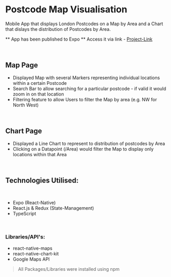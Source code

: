 # Postcode Map Visualisation

Mobile App that displays London Postcodes on a Map by Area and a Chart that dislays the distribution of Postcodes by Area.


** App has been published to Expo
** Access it via link - [Project-Link](https://expo.io/@sahir-tech/projects/postcode-map-visualisation)

<br />


## Map Page

- Displayed Map with several Markers representing individual locations within a certain Postcode
- Search Bar to allow searching for a particular postcode - if valid it would zoom in on that location
- Filtering feature to allow Users to filter the Map by area (e.g. NW for North West)

<br />


## Chart Page

- Displayed a Line Chart to represent to distribution of postcodes by Area
- Clicking on a Datapoint (/Area) would filter the Map to display only locations within that Area

<br />


## Technologies Utilised:

<br />

- Expo (React-Native)
- React.js & Redux (State-Management)
- TypeScript

<br />

### Libraries/API's:

- react-native-maps
- react-native-chart-kit
- Google Maps API

> All Packages/Libraries were installed using npm
